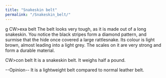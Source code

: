 ```yaml
---
title: "Snakeskin belt"
permalink: "/Snakeskin_belt/"
---
```


<nowiki>g CW\>exa belt The belt looks very tough, as it is made out of a
long snakeskin. You notice the black stripes form a diamond pattern, and
surmise that the hide once covered a large rattlesnake. Its colour is
light brown, almost leading into a light grey. The scales on it are very
strong and form a durable material.

CW\>con belt It is a snakeskin belt. It weighs half a pound.

</pre>

--Opinion-- It is a lightweight belt compared to normal leather belt.